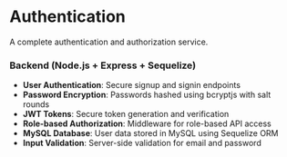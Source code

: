 # Authentication

A complete authentication and authorization service.

### Backend (Node.js + Express + Sequelize)
- **User Authentication**: Secure signup and signin endpoints
- **Password Encryption**: Passwords hashed using bcryptjs with salt rounds
- **JWT Tokens**: Secure token generation and verification
- **Role-based Authorization**: Middleware for role-based API access
- **MySQL Database**: User data stored in MySQL using Sequelize ORM
- **Input Validation**: Server-side validation for email and password
